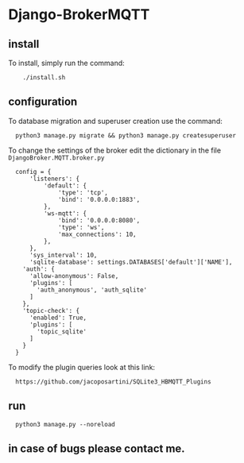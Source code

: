 # Django-BrokerMQTT

## install
To install, simply run the command:
```
	./install.sh
```
## configuration
To database migration and superuser creation use the command:
```
  python3 manage.py migrate && python3 manage.py createsuperuser
```
To change the settings of the broker edit the dictionary in the file ```DjangoBroker.MQTT.broker.py```
```
  config = {
      'listeners': {
          'default': {
              'type': 'tcp',
              'bind': '0.0.0.0:1883',
          },
          'ws-mqtt': {
              'bind': '0.0.0.0:8080',
              'type': 'ws',
              'max_connections': 10,
          },
      },
      'sys_interval': 10,
      'sqlite-database': settings.DATABASES['default']['NAME'],
    'auth': {
      'allow-anonymous': False,
      'plugins': [
        'auth_anonymous', 'auth_sqlite'
      ]
    },
    'topic-check': {
      'enabled': True,
      'plugins': [
        'topic_sqlite'
      ]
    }
  }
```
To modify the plugin queries look at this link:
```
  https://github.com/jacoposartini/SQLite3_HBMQTT_Plugins
```
## run
```
  python3 manage.py --noreload
```
## in case of bugs please contact me.
